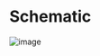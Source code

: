 # Schematic

![image](https://user-images.githubusercontent.com/48342925/153256643-46ca99cd-52df-4049-99b0-2ab3060d8836.png)
